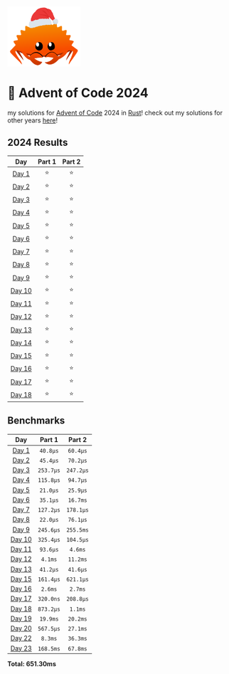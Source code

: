 <img src="./.assets/christmas_ferris.png" width="164">

# 🎄 Advent of Code 2024

my solutions for [Advent of Code](https://adventofcode.com/) 2024 in [Rust](https://www.rust-lang.org/)! check out my solutions for other years [here](https://github.com/rgodha24/advent-of-code)!

<!--- advent_readme_stars table --->
## 2024 Results

| Day | Part 1 | Part 2 |
| :---: | :---: | :---: |
| [Day 1](https://adventofcode.com/2024/day/1) | ⭐ | ⭐ |
| [Day 2](https://adventofcode.com/2024/day/2) | ⭐ | ⭐ |
| [Day 3](https://adventofcode.com/2024/day/3) | ⭐ | ⭐ |
| [Day 4](https://adventofcode.com/2024/day/4) | ⭐ | ⭐ |
| [Day 5](https://adventofcode.com/2024/day/5) | ⭐ | ⭐ |
| [Day 6](https://adventofcode.com/2024/day/6) | ⭐ | ⭐ |
| [Day 7](https://adventofcode.com/2024/day/7) | ⭐ | ⭐ |
| [Day 8](https://adventofcode.com/2024/day/8) | ⭐ | ⭐ |
| [Day 9](https://adventofcode.com/2024/day/9) | ⭐ | ⭐ |
| [Day 10](https://adventofcode.com/2024/day/10) | ⭐ | ⭐ |
| [Day 11](https://adventofcode.com/2024/day/11) | ⭐ | ⭐ |
| [Day 12](https://adventofcode.com/2024/day/12) | ⭐ | ⭐ |
| [Day 13](https://adventofcode.com/2024/day/13) | ⭐ | ⭐ |
| [Day 14](https://adventofcode.com/2024/day/14) | ⭐ | ⭐ |
| [Day 15](https://adventofcode.com/2024/day/15) | ⭐ | ⭐ |
| [Day 16](https://adventofcode.com/2024/day/16) | ⭐ | ⭐ |
| [Day 17](https://adventofcode.com/2024/day/17) | ⭐ | ⭐ |
| [Day 18](https://adventofcode.com/2024/day/18) | ⭐ | ⭐ |
<!--- advent_readme_stars table --->

<!--- benchmarking table --->
## Benchmarks

| Day | Part 1 | Part 2 |
| :---: | :---: | :---:  |
| [Day 1](./src/bin/01.rs) | `40.8µs` | `60.4µs` |
| [Day 2](./src/bin/02.rs) | `45.4µs` | `70.2µs` |
| [Day 3](./src/bin/03.rs) | `253.7µs` | `247.2µs` |
| [Day 4](./src/bin/04.rs) | `115.8µs` | `94.7µs` |
| [Day 5](./src/bin/05.rs) | `21.0µs` | `25.9µs` |
| [Day 6](./src/bin/06.rs) | `35.1µs` | `16.7ms` |
| [Day 7](./src/bin/07.rs) | `127.2µs` | `178.1µs` |
| [Day 8](./src/bin/08.rs) | `22.0µs` | `76.1µs` |
| [Day 9](./src/bin/09.rs) | `245.6µs` | `255.5ms` |
| [Day 10](./src/bin/10.rs) | `325.4µs` | `104.5µs` |
| [Day 11](./src/bin/11.rs) | `93.6µs` | `4.6ms` |
| [Day 12](./src/bin/12.rs) | `4.1ms` | `11.2ms` |
| [Day 13](./src/bin/13.rs) | `41.2µs` | `41.6µs` |
| [Day 15](./src/bin/15.rs) | `161.4µs` | `621.1µs` |
| [Day 16](./src/bin/16.rs) | `2.6ms` | `2.7ms` |
| [Day 17](./src/bin/17.rs) | `320.0ns` | `208.8µs` |
| [Day 18](./src/bin/18.rs) | `873.2µs` | `1.1ms` |
| [Day 19](./src/bin/19.rs) | `19.9ms` | `20.2ms` |
| [Day 20](./src/bin/20.rs) | `567.5µs` | `27.1ms` |
| [Day 22](./src/bin/22.rs) | `8.3ms` | `36.3ms` |
| [Day 23](./src/bin/23.rs) | `168.5ms` | `67.8ms` |

**Total: 651.30ms**
<!--- benchmarking table --->

